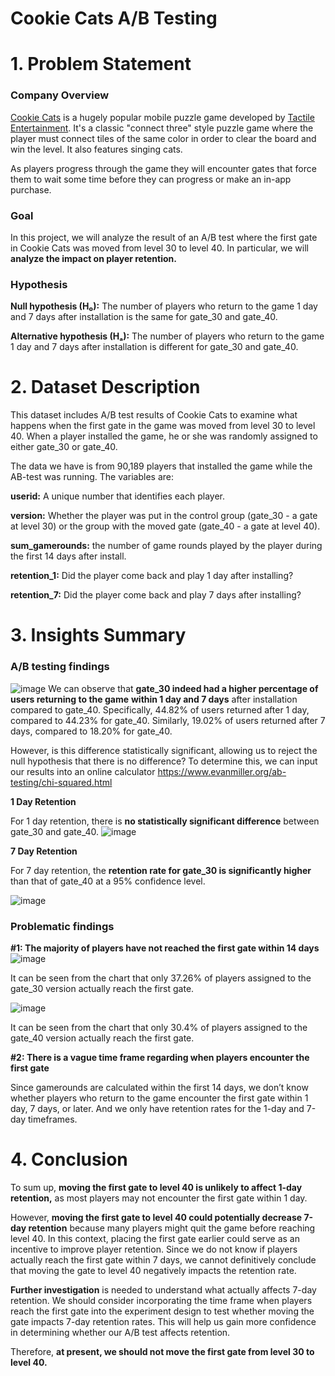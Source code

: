 # Cookie Cats A/B Testing
# 1. Problem Statement

### Company Overview

[Cookie Cats](https://www.facebook.com/cookiecatsgame) is a hugely popular mobile puzzle game developed by [Tactile Entertainment](http://tactile.dk/). It's a classic "connect three" style puzzle game where the player must connect tiles of the same color in order to clear the board and win the level. It also features singing cats. 

As players progress through the game they will encounter gates that force them to wait some time before they can progress or make an in-app purchase. 

### Goal

In this project, we will analyze the result of an A/B test where the first gate in Cookie Cats was moved from level 30 to level 40. In particular, we will **analyze the impact on player retention.**

### Hypothesis

**Null hypothesis (H₀):** The number of players who return to the game 1 day and 7 days after installation is the same for gate_30 and gate_40.

**Alternative hypothesis (Hₐ):** The number of players who return to the game 1 day and 7 days after installation is different for gate_30 and gate_40.

# **2. Dataset Description**

This dataset includes A/B test results of Cookie Cats to examine what happens when the first gate in the game was moved from level 30 to level 40. When a player installed the game, he or she was randomly assigned to either gate_30 or gate_40. 

The data we have is from 90,189 players that installed the game while the AB-test was running. The variables are:

**userid:** A unique number that identifies each player.

**version:** Whether the player was put in the control group (gate_30 - a gate at level 30) or the group with the moved gate (gate_40 - a gate at level 40).

**sum_gamerounds:** the number of game rounds played by the player during the first 14 days after install.

**retention_1:** Did the player come back and play 1 day after installing?

**retention_7:** Did the player come back and play 7 days after installing?

# 3. Insights Summary

### A/B testing findings

![image](https://github.com/user-attachments/assets/b0468899-0265-4fee-806a-05b0d28bc7ee)
We can observe that **gate_30 indeed had a higher percentage of users returning to the game** **within 1 day and 7 days** after installation compared to gate_40. Specifically, 44.82% of users returned after 1 day, compared to 44.23% for gate_40. Similarly, 19.02% of users returned after 7 days, compared to 18.20% for gate_40.

However, is this difference statistically significant, allowing us to reject the null hypothesis that there is no difference? To determine this, we can input our results into an online calculator https://www.evanmiller.org/ab-testing/chi-squared.html 

**1 Day Retention**

For 1 day retention, there is **no statistically significant difference** between gate_30 and gate_40.
![image](https://github.com/user-attachments/assets/d0e7e59e-f699-4767-accb-4e35a0f09904)



**7 Day Retention**

For 7 day retention, the **retention rate for gate_30 is significantly higher** than that of gate_40 at a 95% confidence level. 

![image](https://github.com/user-attachments/assets/ec5a7bf4-de90-4ad4-9b53-afcc80a35f4f)


### Problematic findings

**#1: The majority of players have not reached the first gate within 14 days**
![image](https://github.com/user-attachments/assets/8d609481-dfaf-40e9-b766-20408c66edba)



It can be seen from the chart that only 37.26% of players assigned to the gate_30 version actually reach the first gate.

![image](https://github.com/user-attachments/assets/89682b04-d075-41aa-9572-bae36ccc18ac)



It can be seen from the chart that only 30.4% of players assigned to the gate_40 version actually reach the first gate.

**#2: There is a vague time frame regarding when players encounter the first gate**

Since gamerounds are calculated within the first 14 days, we don’t know whether players who return to the game encounter the first gate within 1 day, 7 days, or later. And we only have retention rates for the 1-day and 7-day timeframes.

# 4. Conclusion

To sum up, **moving the first gate to level 40 is unlikely to affect 1-day retention,** as most players may not encounter the first gate within 1 day.

However, **moving the first gate to level 40 could potentially decrease 7-day retention** because many players might quit the game before reaching level 40. In this context, placing the first gate earlier could serve as an incentive to improve player retention. Since we do not know if players actually reach the first gate within 7 days, we cannot definitively conclude that moving the gate to level 40 negatively impacts the retention rate.

**Further investigation** is needed to understand what actually affects 7-day retention. We should consider incorporating the time frame when players reach the first gate into the experiment design to test whether moving the gate impacts 7-day retention rates. This will help us gain more confidence in determining whether our A/B test affects retention.

Therefore, **at present, we should not move the first gate from level 30 to level 40.**
